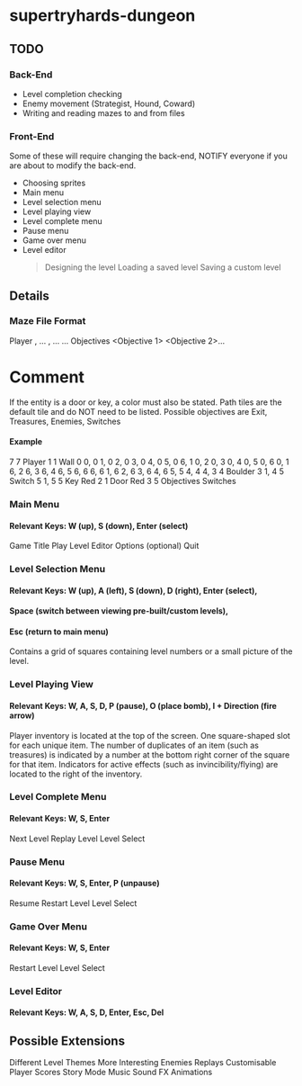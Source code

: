 # supertryhards-dungeon

## TODO
### Back-End
- Level completion checking
- Enemy movement (Strategist, Hound, Coward)
- Writing and reading mazes to and from files

### Front-End
Some of these will require changing the back-end,
NOTIFY everyone if you are about to modify the
back-end.

- Choosing sprites
- Main menu
- Level selection menu
- Level playing view
- Level complete menu
- Pause menu
- Game over menu
- Level editor
  > Designing the level
  > Loading a saved level
  > Saving a custom level

## Details
### Maze File Format
<Height> <Width>
Player <Starting Y> <Starting X>
<Entity-1> <Y1> <X1>, <Y2> <X2>...
<Entity-2> <Y1> <X1>, <Y2> <X2>...
...
Objectives <Objective 1> <Objective 2>...
# Comment

If the entity is a door or key, a color must also be stated.
Path tiles are the default tile and do NOT need to be listed.
Possible objectives are Exit, Treasures, Enemies, Switches

#### Example
7 7
Player 1 1
Wall 0 0, 0 1, 0 2, 0 3, 0 4, 0 5, 0 6, 1 0, 2 0, 3 0, 4 0, 5 0, 6 0, 1 6, 2 6, 3 6, 4 6, 5 6, 6 6, 6 1, 6 2, 6 3, 6 4, 6 5, 5 4, 4 4, 3 4
Boulder 3 1, 4 5
Switch 5 1, 5 5
Key Red 2 1
Door Red 3 5
Objectives Switches

### Main Menu
#### Relevant Keys: W (up), S (down), Enter (select)
Game Title
Play
Level Editor
Options (optional)
Quit

### Level Selection Menu
#### Relevant Keys: W (up), A (left), S (down), D (right), Enter (select),
####                Space (switch between viewing pre-built/custom levels),
####                Esc (return to main menu)
Contains a grid of squares containing level numbers or a small picture of the level.

### Level Playing View
#### Relevant Keys: W, A, S, D, P (pause), O (place bomb), I + Direction (fire arrow)
Player inventory is located at the top of the screen. One square-shaped slot for each
unique item. The number of duplicates of an item (such as treasures) is indicated by a
number at the bottom right corner of the square for that item. Indicators for active
effects (such as invincibility/flying) are located to the right of the inventory.

### Level Complete Menu
#### Relevant Keys: W, S, Enter
Next Level
Replay Level
Level Select

### Pause Menu
#### Relevant Keys: W, S, Enter, P (unpause)
Resume
Restart Level
Level Select

### Game Over Menu
#### Relevant Keys: W, S, Enter
Restart Level
Level Select

### Level Editor
#### Relevant Keys: W, A, S, D, Enter, Esc, Del

## Possible Extensions
Different Level Themes
More Interesting Enemies
Replays
Customisable Player
Scores
Story Mode
Music
Sound FX
Animations
